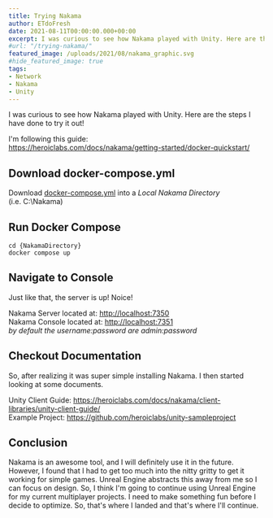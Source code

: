 ```yaml
---
title: Trying Nakama
author: ETdoFresh
date: 2021-08-11T00:00:00.000+00:00
excerpt: I was curious to see how Nakama played with Unity. Here are the steps I have done to try it out!
#url: "/trying-nakama/"
featured_image: /uploads/2021/08/nakama_graphic.svg
#hide_featured_image: true
tags:
- Network
- Nakama
- Unity
---
```


I was curious to see how Nakama played with Unity. Here are the steps I have done to try it out!

I'm following this guide:  
https://heroiclabs.com/docs/nakama/getting-started/docker-quickstart/

## **Download docker-compose.yml**

Download [docker-compose.yml](/uploads/2021/08/docker-compose.yml) into a *Local Nakama Directory*  
(i.e. C:\Nakama)

## **Run Docker Compose**

    cd {NakamaDirectory}
    docker compose up

## **Navigate to Console**

Just like that, the server is up! Noice!

Nakama Server located at: [http://localhost:7350](http://localhost:7350)  
Nakama Console located at: [http://localhost:7351](http://localhost:7351)  
*by default the username:password are admin:password*

## Checkout Documentation

So, after realizing it was super simple installing Nakama. I then started looking at some documents.

Unity Client Guide: https://heroiclabs.com/docs/nakama/client-libraries/unity-client-guide/  
Example Project: https://github.com/heroiclabs/unity-sampleproject

## Conclusion

Nakama is an awesome tool, and I will definitely use it in the future. However, I found that I had to get too much into the nitty gritty to get it working for simple games. Unreal Engine abstracts this away from me so I can focus on design. So, I think I'm going to continue using Unreal Engine for my current multiplayer projects. I need to make something fun before I decide to optimize. So, that's where I landed and that's where I'll continue.

